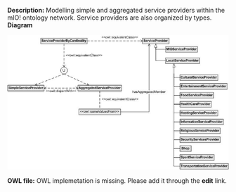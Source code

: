 __Description:__ 
 Modelling simple and aggregated service providers within the mIO! ontology network. Service providers are also organized by types.
 __Diagram__ 





[![Image:ServiceProviderSoA_v1.jpg](../public/images/b/b7/ServiceProviderSoA_v1.jpg)](../../Image/ServiceProviderSoA_v1.jpg "Image:ServiceProviderSoA_v1.jpg")





__OWL file:__ 
 OWL implemetation is missing. Please add it through the
 __edit__ 
 link.